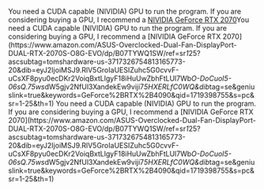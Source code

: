 ﻿You need a CUDA capable (NIVIDIA) GPU to run the program. If you are considering buying a GPU, I recommend a [NIVIDIA GeForce RTX 2070](https://www.amazon.com/ASUS-Overclocked-Dual-Fan-DisplayPort-DUAL-RTX-2070S-O8G-EVO/dp/B07TYWQ1SW/ref=sr_1_25?ascsubtag=tomshardware-us-3717326754813165773-20&dib=eyJ2IjoiMSJ9.RlV5GroIaUESIZuhc5G0cvvF-uCsXF8pyu0ecDKr2VoiqBxtLlgyF18iHuUwZbhFtLUl7Wb_O-DoCuoI5-06sQ.75ws_dW5gjv2NfUl3XandekEw9viji7_5HXERLfC0WQ&dib_tag=se&geniuslink=true&keywords=GeForce%2BRTX%2B4090&qid=1719398755&s=pc&sr=1-25&th=1)Y o u   n e e d   a   C U D A   c a p a b l e   ( N I V I D I A )   G P U   t o   r u n   t h e   p r o g r a m .   I f   y o u   a r e   c o n s i d e r i n g   b u y i n g   a   G P U ,   I   r e c o m m e n d   a   [ N I V I D I A   G e F o r c e   R T X   2 0 7 0 ] ( h t t p s : / / w w w . a m a z o n . c o m / A S U S - O v e r c l o c k e d - D u a l - F a n - D i s p l a y P o r t - D U A L - R T X - 2 0 7 0 S - O 8 G - E V O / d p / B 0 7 T Y W Q 1 S W / r e f = s r _ 1 _ 2 5 ? a s c s u b t a g = t o m s h a r d w a r e - u s - 3 7 1 7 3 2 6 7 5 4 8 1 3 1 6 5 7 7 3 - 2 0 & d i b = e y J 2 I j o i M S J 9 . R l V 5 G r o I a U E S I Z u h c 5 G 0 c v v F - u C s X F 8 p y u 0 e c D K r 2 V o i q B x t L l g y F 1 8 i H u U w Z b h F t L U l 7 W b _ O - D o C u o I 5 - 0 6 s Q . 7 5 w s _ d W 5 g j v 2 N f U l 3 X a n d e k E w 9 v i j i 7 _ 5 H X E R L f C 0 W Q & d i b _ t a g = s e & g e n i u s l i n k = t r u e & k e y w o r d s = G e F o r c e % 2 B R T X % 2 B 4 0 9 0 & q i d = 1 7 1 9 3 9 8 7 5 5 & s = p c & s r = 1 - 2 5 & t h = 1 ) 
 
 Y o u   n e e d   a   C U D A   c a p a b l e   ( N I V I D I A )   G P U   t o   r u n   t h e   p r o g r a m .   I f   y o u   a r e   c o n s i d e r i n g   b u y i n g   a   G P U ,   I   r e c o m m e n d   a   [ N I V I D I A   G e F o r c e   R T X   2 0 7 0 ] ( h t t p s : / / w w w . a m a z o n . c o m / A S U S - O v e r c l o c k e d - D u a l - F a n - D i s p l a y P o r t - D U A L - R T X - 2 0 7 0 S - O 8 G - E V O / d p / B 0 7 T Y W Q 1 S W / r e f = s r _ 1 _ 2 5 ? a s c s u b t a g = t o m s h a r d w a r e - u s - 3 7 1 7 3 2 6 7 5 4 8 1 3 1 6 5 7 7 3 - 2 0 & d i b = e y J 2 I j o i M S J 9 . R l V 5 G r o I a U E S I Z u h c 5 G 0 c v v F - u C s X F 8 p y u 0 e c D K r 2 V o i q B x t L l g y F 1 8 i H u U w Z b h F t L U l 7 W b _ O - D o C u o I 5 - 0 6 s Q . 7 5 w s _ d W 5 g j v 2 N f U l 3 X a n d e k E w 9 v i j i 7 _ 5 H X E R L f C 0 W Q & d i b _ t a g = s e & g e n i u s l i n k = t r u e & k e y w o r d s = G e F o r c e % 2 B R T X % 2 B 4 0 9 0 & q i d = 1 7 1 9 3 9 8 7 5 5 & s = p c & s r = 1 - 2 5 & t h = 1 ) 
 
 
